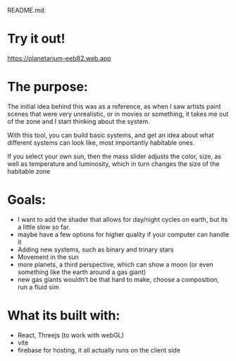 README.md:
# Try it out!
https://planetarium-eeb82.web.app

# The purpose:
The initial idea behind this was as a reference, as when I saw artists paint scenes that were very unrealistic, or in movies or something, it takes me out of the zone and I start thinking about the system.

With this tool, you can build basic systems, and get an idea about what different systems can look like, most importantly habitable ones.

If you select your own sun, then the mass slider adjusts the color, size, as well as temperature and luminosity, which in turn changes the size of the habitable zone

# Goals:
* I want to add the shader that allows for day/night cycles on earth, but its a little slow so far.
* maybe have a few options for higher quality if your computer can handle it
* Adding new systems, such as binary and trinary stars
* Movement in the sun
* more planets, a third perspective, which can show a moon (or even something like the earth around a gas giant)
* new gas giants wouldn’t be that hard to make, choose a composition, run a fluid sim

# What its built with:
* React, Threejs (to work with webGL)
* vite
* firebase for hosting, it all actually runs on the client side